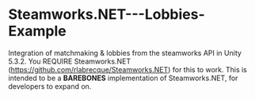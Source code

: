 # Steamworks.NET---Lobbies-Example
Integration of matchmaking & lobbies from the steamworks API in Unity 5.3.2. You REQUIRE Steamworks.NET (https://github.com/rlabrecque/Steamworks.NET) for this to work. This is intended to be a **BAREBONES** implementation of Steamworks.NET, for developers to expand on.

